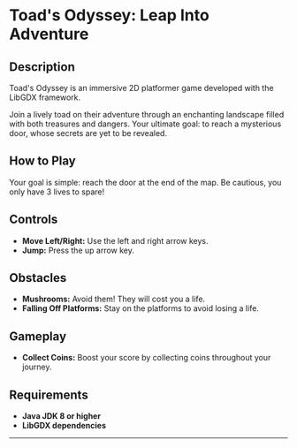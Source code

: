 # Toad's Odyssey: Leap Into Adventure

## Description
Toad's Odyssey is an immersive 2D platformer game developed with the LibGDX framework.

Join a lively toad on their adventure through an enchanting landscape filled with both treasures and dangers.
Your ultimate goal: to reach a mysterious door, whose secrets are yet to be revealed.

## How to Play
Your goal is simple: reach the door at the end of the map. Be cautious, you only have 3 lives to spare!

## Controls
- **Move Left/Right:** Use the left and right arrow keys.
- **Jump:** Press the up arrow key.

## Obstacles
- **Mushrooms:** Avoid them! They will cost you a life.
- **Falling Off Platforms:** Stay on the platforms to avoid losing a life.

## Gameplay
- **Collect Coins:** Boost your score by collecting coins throughout your journey.

## Requirements
- **Java JDK 8 or higher**
- **LibGDX dependencies**

---
